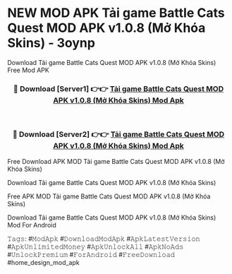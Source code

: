 # NEW MOD APK Tải game Battle Cats Quest MOD APK v1.0.8 (Mở Khóa Skins) - 3oynp
Download Tải game Battle Cats Quest MOD APK v1.0.8 (Mở Khóa Skins) Free Mod APK

<div align="center">
<h3>🔴 Download [Server1] 👉👉 <a href="https://apk-comot.site?title=Tải_game_Battle_Cats_Quest_MOD_APK_v1.0.8_(Mở_Khóa_Skins)">Tải game Battle Cats Quest MOD APK v1.0.8 (Mở Khóa Skins) Mod Apk</a></h3><br>

<h3>🔴 Download [Server2] 👉👉 <a href="https://apk-comot.site?title=Tải_game_Battle_Cats_Quest_MOD_APK_v1.0.8_(Mở_Khóa_Skins)">Tải game Battle Cats Quest MOD APK v1.0.8 (Mở Khóa Skins) Mod Apk</a></h3>
</div>


Free Download APK MOD Tải game Battle Cats Quest MOD APK v1.0.8 (Mở Khóa Skins)

Download Tải game Battle Cats Quest MOD APK v1.0.8 (Mở Khóa Skins) 

Free APK MOD Tải game Battle Cats Quest MOD APK v1.0.8 (Mở Khóa Skins) 

Download Tải game Battle Cats Quest MOD APK v1.0.8 (Mở Khóa Skins) Mod For Android

𝚃𝚊𝚐𝚜: #𝙼𝚘𝚍𝙰𝚙𝚔 #𝙳𝚘𝚠𝚗𝚕𝚘𝚊𝚍𝙼𝚘𝚍𝙰𝚙𝚔 #𝙰𝚙𝚔𝙻𝚊𝚝𝚎𝚜𝚝𝚅𝚎𝚛𝚜𝚒𝚘𝚗 #𝙰𝚙𝚔𝚄𝚗𝚕𝚒𝚖𝚒𝚝𝚎𝚍𝙼𝚘𝚗𝚎𝚢 #𝙰𝚙𝚔𝚄𝚗𝚕𝚘𝚌𝚔𝙰𝚕𝚕 #𝙰𝚙𝚔𝙽𝚘𝙰𝚍𝚜 #𝚄𝚗𝚕𝚘𝚌𝚔𝙿𝚛𝚎𝚖𝚒𝚞𝚖 #𝙵𝚘𝚛𝙰𝚗𝚍𝚛𝚘𝚒𝚍 #𝙵𝚛𝚎𝚎𝙳𝚘𝚠𝚗𝚕𝚘𝚊𝚍 #home_design_mod_apk